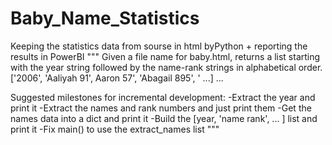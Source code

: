 # Baby_Name_Statistics
Keeping the statistics data from sourse in html byPython + reporting the results in PowerBI
"""
  Given a file name for baby.html, returns a list starting with the year string
  followed by the name-rank strings in alphabetical order.
  ['2006', 'Aaliyah 91', Aaron 57', 'Abagail 895', ' ...]
...

Suggested milestones for incremental development:
 -Extract the year and print it
 -Extract the names and rank numbers and just print them
 -Get the names data into a dict and print it
 -Build the [year, 'name rank', ... ] list and print it
 -Fix main() to use the extract_names list
"""

